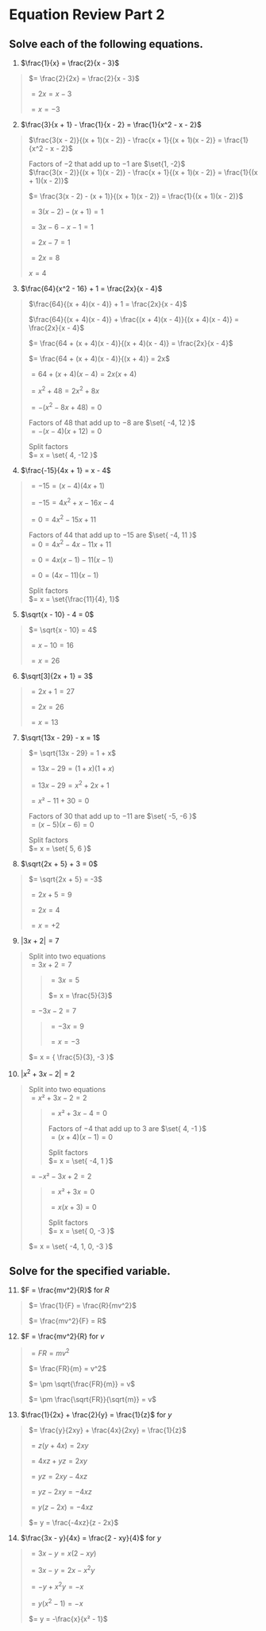 # Equation Review Part 2

## Solve each of the following equations.

1. $\frac{1}{x} = \frac{2}{x - 3}$
> $= \frac{2}{2x} = \frac{2}{x - 3}$
> 
> $= 2x = x - 3$
> 
> $= x = -3$
2. $\frac{3}{x + 1} - \frac{1}{x - 2} = \frac{1}{x^2 - x - 2}$
> $\frac{3(x - 2)}{(x + 1)(x - 2)} - \frac{x + 1}{(x + 1)(x - 2)} = \frac{1}{x^2 - x - 2}$
> 
> Factors of $-2$ that add up to $-1$ are $\set{1, -2}$<br>
> $\frac{3(x - 2)}{(x + 1)(x - 2)} - \frac{x + 1}{(x + 1)(x - 2)} = \frac{1}{(x + 1)(x - 2)}$
>
> $= \frac{3(x - 2) - (x + 1)}{(x + 1)(x - 2)} = \frac{1}{(x + 1)(x - 2)}$
>
> $= 3(x - 2) - (x + 1) = 1$
>
> $= 3x - 6 - x - 1 = 1$
>
> $= 2x - 7 = 1$
>
> $= 2x = 8$
>
> $x = 4$
3. $\frac{64}{x^2 - 16} + 1 = \frac{2x}{x - 4}$
> $\frac{64}{(x + 4)(x - 4)} + 1 = \frac{2x}{x - 4}$
>
> $\frac{64}{(x + 4)(x - 4)} + \frac{(x + 4)(x - 4)}{(x + 4)(x - 4)} = \frac{2x}{x - 4}$
>
> $= \frac{64 + (x + 4)(x - 4)}{(x + 4)(x - 4)} = \frac{2x}{x - 4}$
> 
> $= \frac{64 + (x + 4)(x - 4)}{(x + 4)} = 2x$
>
> $= 64 + (x + 4)(x - 4) = 2x(x + 4)$
>
> $= x^2 + 48 = 2x^2 + 8x$
>
> $= -(x^2 - 8x + 48) = 0$
>
> Factors of $48$ that add up to $-8$ are $\set{ -4, 12 }$<br>
> $= -(x - 4)(x + 12) = 0$
>
> Split factors<br>
> $= x = \set{ 4, -12 }$
4. $\frac{-15}{4x + 1} = x - 4$
> $= -15 = (x - 4)(4x + 1)$
>
> $= -15 = 4x^2 + x - 16x - 4$
>
> $= 0 = 4x^2 - 15x + 11$
>
> Factors of $44$ that add up to $-15$ are $\set{ -4, 11 }$<br>
> $= 0 = 4x^2  - 4x - 11x + 11$
>
> $= 0 = 4x(x - 1) - 11(x - 1)$
>
> $= 0 = (4x - 11)(x - 1)$
>
> Split factors<br>
> $= x = \set{\frac{11}{4}, 1}$
5. $\sqrt{x - 10} - 4 = 0$
> $= \sqrt{x - 10} = 4$
>
> $= x - 10 = 16$
>
> $= x = 26$
6. $\sqrt[3]{2x + 1} = 3$
> $= 2x + 1 = 27$
> 
> $= 2x = 26$
> 
> $= x = 13$
7. $\sqrt{13x - 29} - x = 1$
> $= \sqrt{13x - 29} = 1 + x$
> 
> $= 13x - 29 = (1 + x)(1 + x)$
> 
> $= 13x - 29 = x^2 + 2x + 1$
> 
> $= x² - 11 + 30 = 0$
> 
> Factors of $30$ that add up to $-11$ are $\set{ -5, -6 }$<br>
> $= (x - 5)(x - 6) = 0$
> 
> Split factors<br>
> $= x = \set{ 5, 6 }$
8. $\sqrt{2x + 5} + 3 = 0$
> $= \sqrt{2x + 5} = -3$
>
> $= 2x + 5 = 9$
>
> $= 2x = 4$
>
> $= x = +2$
9. $|3x + 2| = 7$
> Split into two equations<br>
> $= 3x + 2 = 7$
> > $= 3x = 5$
> >
> > $= x = \frac{5}{3}$
>
> $= -3x - 2 = 7$
> > $= -3x = 9$
> >
> > $= x = -3$
>
> $= x = { \frac{5}{3}, -3 }$
10.   $|x^2 + 3x - 2| = 2$
> Split into two equations<br>
> $= x² + 3x - 2 = 2$
> > $= x² + 3x - 4 = 0$
> >
> > Factors of $-4$ that add up to $3$ are $\set{ 4, -1 }$<br>
> > $= (x + 4)(x - 1) = 0$
> >
> > Split factors<br>
> > $= x = \set{ -4, 1 }$
>
> $= -x² - 3x + 2 = 2$
> > $= x² + 3x = 0$
> >
> > $= x(x + 3) = 0$
> >
> > Split factors<br>
> > $= x = \set{ 0, -3 }$
>
> $= x = \set{ -4, 1, 0, -3 }$

## Solve for the specified variable.

11. $F = \frac{mv^2}{R}$ for $R$
> $= \frac{1}{F} = \frac{R}{mv^2}$
> 
> $= \frac{mv^2}{F} = R$
12. $F = \frac{mv^2}{R} for $v$
> $= FR = mv^2$
> 
> $= \frac{FR}{m} = v^2$
> 
> $= \pm \sqrt{\frac{FR}{m}} = v$
>
> $= \pm \frac{\sqrt{FR}}{\sqrt{m}} = v$
13. $\frac{1}{2x} + \frac{2}{y} = \frac{1}{z}$ for $y$
> $= \frac{y}{2xy} + \frac{4x}{2xy} = \frac{1}{z}$
>
> $= z(y + 4x) = 2xy$
>
> $= 4xz + yz = 2xy$
>
> $= yz = 2xy - 4xz$
>
> $= yz - 2xy = -4xz$
>
> $= y(z - 2x) = -4xz$
>
> $= y = \frac{-4xz}{z - 2x}$
14. $\frac{3x - y}{4x} = \frac{2 - xy}{4}$ for $y$
> $= 3x - y = x(2 - xy)$
>
> $= 3x - y = 2x - x^2y$
>
> $= -y + x^2y = -x$
>
> $= y(x^2 - 1) = -x$
>
> $= y = -\frac{x}{x² - 1}$